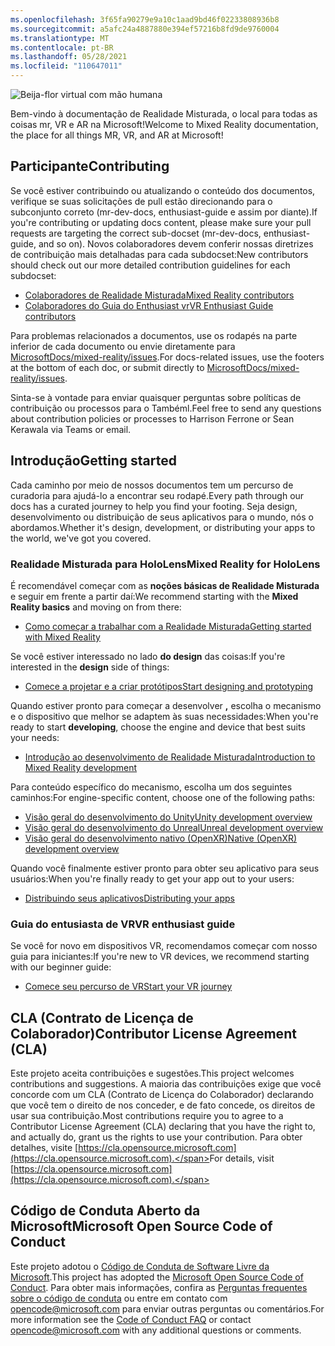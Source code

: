 ```yaml
---
ms.openlocfilehash: 3f65fa90279e9a10c1aad9bd46f02233808936b8
ms.sourcegitcommit: a5afc24a4887880e394ef57216b8fd9de9760004
ms.translationtype: MT
ms.contentlocale: pt-BR
ms.lasthandoff: 05/28/2021
ms.locfileid: "110647011"
---
```

![Beija-flor virtual com mão humana](mixed-reality-docs/mr-dev-docs/discover/images/01_MixedReality.png)

<span data-ttu-id="59144-102">Bem-vindo à documentação de Realidade Misturada, o local para todas as coisas mr, VR e AR na Microsoft!</span><span class="sxs-lookup"><span data-stu-id="59144-102">Welcome to Mixed Reality documentation, the place for all things MR, VR, and AR at Microsoft!</span></span>

## <a name="contributing"></a><span data-ttu-id="59144-103">Participante</span><span class="sxs-lookup"><span data-stu-id="59144-103">Contributing</span></span>

<span data-ttu-id="59144-104">Se você estiver contribuindo ou atualizando o conteúdo dos documentos, verifique se suas solicitações de pull estão direcionando para o subconjunto correto (mr-dev-docs, enthusiast-guide e assim por diante).</span><span class="sxs-lookup"><span data-stu-id="59144-104">If you're contributing or updating docs content, please make sure your pull requests are targeting the correct sub-docset (mr-dev-docs, enthusiast-guide, and so on).</span></span> <span data-ttu-id="59144-105">Novos colaboradores devem conferir nossas diretrizes de contribuição mais detalhadas para cada subdocset:</span><span class="sxs-lookup"><span data-stu-id="59144-105">New contributors should check out our more detailed contribution guidelines for each subdocset:</span></span>

* [<span data-ttu-id="59144-106">Colaboradores de Realidade Misturada</span><span class="sxs-lookup"><span data-stu-id="59144-106">Mixed Reality contributors</span></span>](mixed-reality-docs/mr-dev-docs/CONTRIBUTING.md)
* [<span data-ttu-id="59144-107">Colaboradores do Guia do Enthusiast vr</span><span class="sxs-lookup"><span data-stu-id="59144-107">VR Enthusiast Guide contributors</span></span>](enthusiast-guide/CONTRIBUTING.md)

<span data-ttu-id="59144-108">Para problemas relacionados a documentos, use os rodapés na parte inferior de cada documento ou envie diretamente para [MicrosoftDocs/mixed-reality/issues](https://github.com/MicrosoftDocs/mixed-reality/issues).</span><span class="sxs-lookup"><span data-stu-id="59144-108">For docs-related issues, use the footers at the bottom of each doc, or submit directly to [MicrosoftDocs/mixed-reality/issues](https://github.com/MicrosoftDocs/mixed-reality/issues).</span></span>

<span data-ttu-id="59144-109">Sinta-se à vontade para enviar quaisquer perguntas sobre políticas de contribuição ou processos para o Tambéml.</span><span class="sxs-lookup"><span data-stu-id="59144-109">Feel free to send any questions about contribution policies or processes to Harrison Ferrone or Sean Kerawala via Teams or email.</span></span> 

## <a name="getting-started"></a><span data-ttu-id="59144-110">Introdução</span><span class="sxs-lookup"><span data-stu-id="59144-110">Getting started</span></span> 

<span data-ttu-id="59144-111">Cada caminho por meio de nossos documentos tem um percurso de curadoria para ajudá-lo a encontrar seu rodapé.</span><span class="sxs-lookup"><span data-stu-id="59144-111">Every path through our docs has a curated journey to help you find your footing.</span></span> <span data-ttu-id="59144-112">Seja design, desenvolvimento ou distribuição de seus aplicativos para o mundo, nós o abordamos.</span><span class="sxs-lookup"><span data-stu-id="59144-112">Whether it's design, development, or distributing your apps to the world, we've got you covered.</span></span> 

### <a name="mixed-reality-for-hololens"></a><span data-ttu-id="59144-113">Realidade Misturada para HoloLens</span><span class="sxs-lookup"><span data-stu-id="59144-113">Mixed Reality for HoloLens</span></span>

<span data-ttu-id="59144-114">É recomendável começar com as **noções básicas de Realidade Misturada** e seguir em frente a partir daí:</span><span class="sxs-lookup"><span data-stu-id="59144-114">We recommend starting with the **Mixed Reality basics** and moving on from there:</span></span>

* [<span data-ttu-id="59144-115">Como começar a trabalhar com a Realidade Misturada</span><span class="sxs-lookup"><span data-stu-id="59144-115">Getting started with Mixed Reality</span></span>](mixed-reality-docs/mr-dev-docs/discover/get-started-with-mr.md)

<span data-ttu-id="59144-116">Se você estiver interessado no lado **do design** das coisas:</span><span class="sxs-lookup"><span data-stu-id="59144-116">If you're interested in the **design** side of things:</span></span>

* [<span data-ttu-id="59144-117">Comece a projetar e a criar protótipos</span><span class="sxs-lookup"><span data-stu-id="59144-117">Start designing and prototyping</span></span>](mixed-reality-docs/mr-dev-docs/design/design.md)

<span data-ttu-id="59144-118">Quando estiver pronto para começar a desenvolver **,** escolha o mecanismo e o dispositivo que melhor se adaptem às suas necessidades:</span><span class="sxs-lookup"><span data-stu-id="59144-118">When you're ready to start **developing**, choose the engine and device that best suits your needs:</span></span>

* [<span data-ttu-id="59144-119">Introdução ao desenvolvimento de Realidade Misturada</span><span class="sxs-lookup"><span data-stu-id="59144-119">Introduction to Mixed Reality development</span></span>](mixed-reality-docs/mr-dev-docs/develop/development.md)

<span data-ttu-id="59144-120">Para conteúdo específico do mecanismo, escolha um dos seguintes caminhos:</span><span class="sxs-lookup"><span data-stu-id="59144-120">For engine-specific content, choose one of the following paths:</span></span>

* [<span data-ttu-id="59144-121">Visão geral do desenvolvimento do Unity</span><span class="sxs-lookup"><span data-stu-id="59144-121">Unity development overview</span></span>](mixed-reality-docs/mr-dev-docs/develop/unity/unity-development-overview.md)
* [<span data-ttu-id="59144-122">Visão geral do desenvolvimento do Unreal</span><span class="sxs-lookup"><span data-stu-id="59144-122">Unreal development overview</span></span>](mixed-reality-docs/mr-dev-docs/develop/unreal/unreal-development-overview.md)
* [<span data-ttu-id="59144-123">Visão geral do desenvolvimento nativo (OpenXR)</span><span class="sxs-lookup"><span data-stu-id="59144-123">Native (OpenXR) development overview</span></span>](mixed-reality-docs/mr-dev-docs/develop/native/directx-development-overview.md)

<span data-ttu-id="59144-124">Quando você finalmente estiver pronto para obter seu aplicativo para seus usuários:</span><span class="sxs-lookup"><span data-stu-id="59144-124">When you're finally ready to get your app out to your users:</span></span>

* [<span data-ttu-id="59144-125">Distribuindo seus aplicativos</span><span class="sxs-lookup"><span data-stu-id="59144-125">Distributing your apps</span></span>](mixed-reality-docs/mr-dev-docs/distribute/distribute-overview.md)

### <a name="vr-enthusiast-guide"></a><span data-ttu-id="59144-126">Guia do entusiasta de VR</span><span class="sxs-lookup"><span data-stu-id="59144-126">VR enthusiast guide</span></span>

<span data-ttu-id="59144-127">Se você for novo em dispositivos VR, recomendamos começar com nosso guia para iniciantes:</span><span class="sxs-lookup"><span data-stu-id="59144-127">If you're new to VR devices, we recommend starting with our beginner guide:</span></span>

* [<span data-ttu-id="59144-128">Comece seu percurso de VR</span><span class="sxs-lookup"><span data-stu-id="59144-128">Start your VR journey</span></span>](enthusiast-guide/vr-journey.md)

## <a name="contributor-license-agreement-cla"></a><span data-ttu-id="59144-129">CLA (Contrato de Licença de Colaborador)</span><span class="sxs-lookup"><span data-stu-id="59144-129">Contributor License Agreement (CLA)</span></span>

<span data-ttu-id="59144-130">Este projeto aceita contribuições e sugestões.</span><span class="sxs-lookup"><span data-stu-id="59144-130">This project welcomes contributions and suggestions.</span></span> <span data-ttu-id="59144-131">A maioria das contribuições exige que você concorde com um CLA (Contrato de Licença do Colaborador) declarando que você tem o direito de nos conceder, e de fato concede, os direitos de usar sua contribuição.</span><span class="sxs-lookup"><span data-stu-id="59144-131">Most contributions require you to agree to a Contributor License Agreement (CLA) declaring that you have the right to, and actually do, grant us the rights to use your contribution.</span></span> <span data-ttu-id="59144-132">Para obter detalhes, visite [https://cla.opensource.microsoft.com](https://cla.opensource.microsoft.com).</span><span class="sxs-lookup"><span data-stu-id="59144-132">For details, visit [https://cla.opensource.microsoft.com](https://cla.opensource.microsoft.com).</span></span>

## <a name="microsoft-open-source-code-of-conduct"></a><span data-ttu-id="59144-133">Código de Conduta Aberto da Microsoft</span><span class="sxs-lookup"><span data-stu-id="59144-133">Microsoft Open Source Code of Conduct</span></span>

<span data-ttu-id="59144-134">Este projeto adotou o [Código de Conduta de Software Livre da Microsoft](https://opensource.microsoft.com/codeofconduct).</span><span class="sxs-lookup"><span data-stu-id="59144-134">This project has adopted the [Microsoft Open Source Code of Conduct](https://opensource.microsoft.com/codeofconduct).</span></span> <span data-ttu-id="59144-135">Para obter mais informações, confira as [Perguntas frequentes sobre o código de conduta](https://opensource.microsoft.com/codeofconduct/faq/) ou entre em contato com [opencode@microsoft.com](mailto:opencode@microsoft.com) para enviar outras perguntas ou comentários.</span><span class="sxs-lookup"><span data-stu-id="59144-135">For more information see the [Code of Conduct FAQ](https://opensource.microsoft.com/codeofconduct/faq/) or contact [opencode@microsoft.com](mailto:opencode@microsoft.com) with any additional questions or comments.</span></span>

